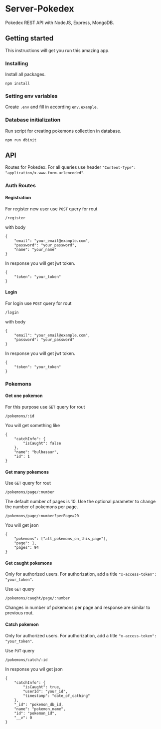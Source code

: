 # Server-Pokedex

Pokedex REST API with NodeJS, Express, MongoDB. 
 
## Getting started

This instructions will get you run this amazing app.

### Installing

Install all packages.

```
npm install
```

### Setting env variables

Create `.env` and fill in according `env.example`.

### Database initialization

Run script for creating pokemons collection in database.

```
npm run dbinit
```

## API

Routes for Pokedex. For all queries use header `"Content-Type": "application/x-www-form-urlencoded"`.

### Auth Routes

#### Registration

For register new user use `POST` query for rout

```
/register
```

with body

```
{
    "email": "your_email@example.com",
    "password": "your_password",
    "name": "your_name"
}
```
 
In response you will get jwt token. 

```
{
    "token": "your_token"
}
```

#### Login

For login use `POST` query for rout

```
/login
```

with body

```
{
    "email": "your_email@example.com",
    "password": "your_password"
}
```

In response you will get jwt token.

```
{
    "token": "your_token"
}
```

### Pokemons

#### Get one pokemon

For this purpose use `GET` query for rout

```
/pokemons/:id
```

You will get something like

```
{
    "catchInfo": {
        "isCaught": false
    },
    "name": "bulbasaur",
    "id": 1
}
```

#### Get many pokemons

Use `GET` query for rout

```
/pokemons/page/:number
```

The default number of pages is 10. Use the optional parameter to change the number of pokemons per page.

```
/pokemons/page/:number?perPage=20
```

You will get json

```
{
    "pokemons": ["all_pokemons_on_this_page"],
    "page": 1,
    "pages": 94
}
```

#### Get caught pokemons

Only for authorized users. For authorization, add a title `"x-access-token": "your_token"`.

Use `GET` query

```
/pokemons/caught/page/:number
```

Changes in number of pokemons per page and response are similar to previous rout.

#### Catch pokemon

Only for authorized users. For authorization, add a title `"x-access-token": "your_token"`.

Use `PUT` query

```
/pokemons/catch/:id
```

In response you wil get json

```
{
    "catchInfo": {
        "isCaught": true,
        "userId": "your_id",
        "timestamp": "date_of_cathing"
    },
    "_id": "pokemon_db_id,
    "name": "pokemon_name",
    "id": "pokemon_id",
    "__v": 0
}
```